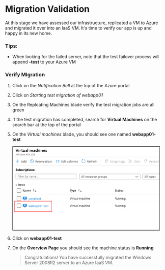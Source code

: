 # Migration Validation

At this stage we have assessed our infrastructure, replicated a VM to Azure and migrated it over into an IaaS VM.  It's time to verify our app is up and happy in its new home.

### Tips:

   * When looking for the failed server, note that the test failover process will append **-test** to your Azure VM

### Verify MIgration

1. Click on the *Notification Bell* at the top of the Azure portal
2. Click on *Starting test migration of webapp01*
3. On the Replcating Machines blade verify the test migration jobs are all green
4. If the test migration has completed, search for **Virtual Machines** on the search bar at the top of the portal 
5. On the *Virtual machines* blade, you should see one named **webapp01-test**
   
   ![webapptest01](image/virtualmachine.png)
   
6. Click on **webapp01-test**
7. On the **Overview Page** you should see the machine status is **Running**

	>Congratulations! You have successfully migrated the Windows Server 2008R2 server to an Azure IaaS VM.

